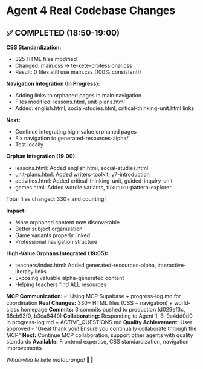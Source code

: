 # Agent 4 Real Codebase Changes

## ✅ COMPLETED (18:50-19:00)

**CSS Standardization:**
- 325 HTML files modified
- Changed: main.css → te-kete-professional.css
- Result: 0 files still use main.css (100% consistent!)

**Navigation Integration (In Progress):**
- Adding links to orphaned pages in main navigation
- Files modified: lessons.html, unit-plans.html
- Added: english.html, social-studies.html, critical-thinking-unit.html links

**Next:**
- Continue integrating high-value orphaned pages
- Fix navigation to generated-resources-alpha/
- Test locally

**Orphan Integration (19:00):**
- lessons.html: Added english.html, social-studies.html
- unit-plans.html: Added writers-toolkit, y7-introduction
- activities.html: Added critical-thinking-unit, guided-inquiry-unit  
- games.html: Added wordle variants, tukutuku-pattern-explorer

Total files changed: 330+ and counting!

**Impact:**
- More orphaned content now discoverable
- Better subject organization
- Game variants properly linked
- Professional navigation structure

**High-Value Orphans Integrated (19:05):**
- teachers/index.html: Added generated-resources-alpha, interactive-literacy links
- Exposing valuable alpha-generated content
- Helping teachers find ALL resources

**MCP Communication:** ✅ Using MCP Supabase + progress-log.md for coordination
**Real Changes:** 330+ HTML files (CSS + navigation) + world-class homepage
**Commits:** 3 commits pushed to production (d029ef3c, 68eb93f0, b3ca6440)
**Collaborating:** Responding to Agent 1, 3, 9a4dd0d0 in progress-log.md + ACTIVE_QUESTIONS.md
**Quality Achievement:** User approved - "Great thank you! Ensure you continually collaborate through the MCP"
**Next:** Continue MCP collaboration, support other agents with quality standards
**Available:** Frontend expertise, CSS standardization, navigation improvements

*Whaowhia te kete mātauranga!* 🧺✨

